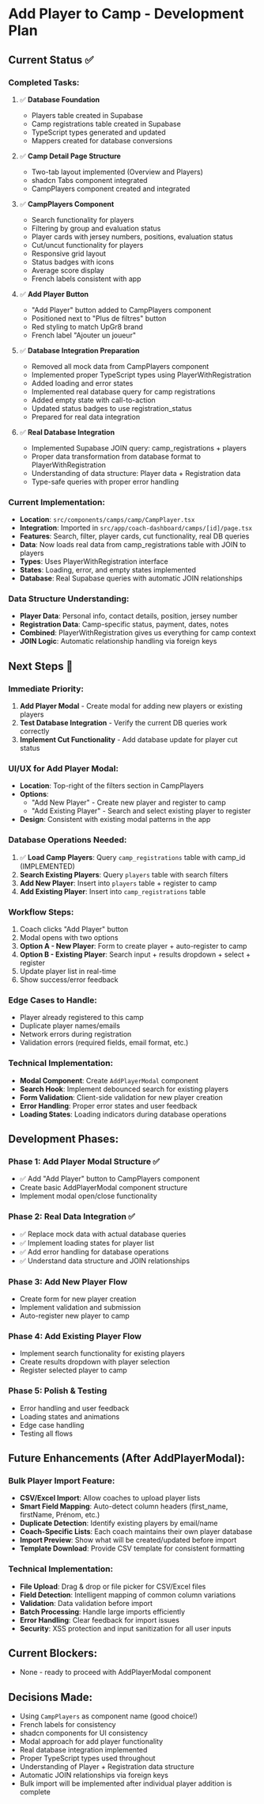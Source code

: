 # Add Player to Camp - Development Plan

## Current Status ✅

### Completed Tasks:

1. ✅ **Database Foundation**

   - Players table created in Supabase
   - Camp registrations table created in Supabase
   - TypeScript types generated and updated
   - Mappers created for database conversions

2. ✅ **Camp Detail Page Structure**

   - Two-tab layout implemented (Overview and Players)
   - shadcn Tabs component integrated
   - CampPlayers component created and integrated

3. ✅ **CampPlayers Component**

   - Search functionality for players
   - Filtering by group and evaluation status
   - Player cards with jersey numbers, positions, evaluation status
   - Cut/uncut functionality for players
   - Responsive grid layout
   - Status badges with icons
   - Average score display
   - French labels consistent with app

4. ✅ **Add Player Button**

   - "Add Player" button added to CampPlayers component
   - Positioned next to "Plus de filtres" button
   - Red styling to match UpGr8 brand
   - French label "Ajouter un joueur"

5. ✅ **Database Integration Preparation**

   - Removed all mock data from CampPlayers component
   - Implemented proper TypeScript types using PlayerWithRegistration
   - Added loading and error states
   - Implemented real database query for camp registrations
   - Added empty state with call-to-action
   - Updated status badges to use registration_status
   - Prepared for real data integration

6. ✅ **Real Database Integration**
   - Implemented Supabase JOIN query: camp_registrations + players
   - Proper data transformation from database format to PlayerWithRegistration
   - Understanding of data structure: Player data + Registration data
   - Type-safe queries with proper error handling

### Current Implementation:

- **Location**: `src/components/camps/camp/CampPlayer.tsx`
- **Integration**: Imported in `src/app/coach-dashboard/camps/[id]/page.tsx`
- **Features**: Search, filter, player cards, cut functionality, real DB queries
- **Data**: Now loads real data from camp_registrations table with JOIN to players
- **Types**: Uses PlayerWithRegistration interface
- **States**: Loading, error, and empty states implemented
- **Database**: Real Supabase queries with automatic JOIN relationships

### Data Structure Understanding:

- **Player Data**: Personal info, contact details, position, jersey number
- **Registration Data**: Camp-specific status, payment, dates, notes
- **Combined**: PlayerWithRegistration gives us everything for camp context
- **JOIN Logic**: Automatic relationship handling via foreign keys

## Next Steps 🎯

### Immediate Priority:

1. **Add Player Modal** - Create modal for adding new players or existing players
2. **Test Database Integration** - Verify the current DB queries work correctly
3. **Implement Cut Functionality** - Add database update for player cut status

### UI/UX for Add Player Modal:

- **Location**: Top-right of the filters section in CampPlayers
- **Options**:
  - "Add New Player" - Create new player and register to camp
  - "Add Existing Player" - Search and select existing player to register
- **Design**: Consistent with existing modal patterns in the app

### Database Operations Needed:

1. ✅ **Load Camp Players**: Query `camp_registrations` table with camp_id (IMPLEMENTED)
2. **Search Existing Players**: Query `players` table with search filters
3. **Add New Player**: Insert into `players` table + register to camp
4. **Add Existing Player**: Insert into `camp_registrations` table

### Workflow Steps:

1. Coach clicks "Add Player" button
2. Modal opens with two options
3. **Option A - New Player**: Form to create player + auto-register to camp
4. **Option B - Existing Player**: Search input + results dropdown + select + register
5. Update player list in real-time
6. Show success/error feedback

### Edge Cases to Handle:

- Player already registered to this camp
- Duplicate player names/emails
- Network errors during registration
- Validation errors (required fields, email format, etc.)

### Technical Implementation:

- **Modal Component**: Create `AddPlayerModal` component
- **Search Hook**: Implement debounced search for existing players
- **Form Validation**: Client-side validation for new player creation
- **Error Handling**: Proper error states and user feedback
- **Loading States**: Loading indicators during database operations

## Development Phases:

### Phase 1: Add Player Modal Structure ✅

- ✅ Add "Add Player" button to CampPlayers component
- Create basic AddPlayerModal component structure
- Implement modal open/close functionality

### Phase 2: Real Data Integration ✅

- ✅ Replace mock data with actual database queries
- ✅ Implement loading states for player list
- ✅ Add error handling for database operations
- ✅ Understand data structure and JOIN relationships

### Phase 3: Add New Player Flow

- Create form for new player creation
- Implement validation and submission
- Auto-register new player to camp

### Phase 4: Add Existing Player Flow

- Implement search functionality for existing players
- Create results dropdown with player selection
- Register selected player to camp

### Phase 5: Polish & Testing

- Error handling and user feedback
- Loading states and animations
- Edge case handling
- Testing all flows

## Future Enhancements (After AddPlayerModal):

### Bulk Player Import Feature:

- **CSV/Excel Import**: Allow coaches to upload player lists
- **Smart Field Mapping**: Auto-detect column headers (first_name, firstName, Prénom, etc.)
- **Duplicate Detection**: Identify existing players by email/name
- **Coach-Specific Lists**: Each coach maintains their own player database
- **Import Preview**: Show what will be created/updated before import
- **Template Download**: Provide CSV template for consistent formatting

### Technical Implementation:

- **File Upload**: Drag & drop or file picker for CSV/Excel files
- **Field Detection**: Intelligent mapping of common column variations
- **Validation**: Data validation before import
- **Batch Processing**: Handle large imports efficiently
- **Error Handling**: Clear feedback for import issues
- **Security**: XSS protection and input sanitization for all user inputs

## Current Blockers:

- None - ready to proceed with AddPlayerModal component

## Decisions Made:

- Using `CampPlayers` as component name (good choice!)
- French labels for consistency
- shadcn components for UI consistency
- Modal approach for add player functionality
- Real database integration implemented
- Proper TypeScript types used throughout
- Understanding of Player + Registration data structure
- Automatic JOIN relationships via foreign keys
- Bulk import will be implemented after individual player addition is complete
